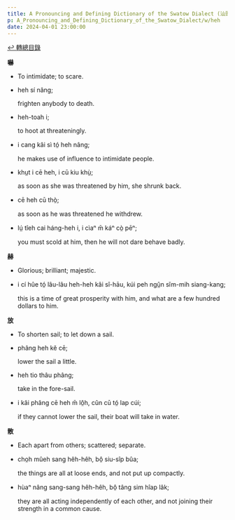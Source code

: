 ```yaml
---
title: A Pronouncing and Defining Dictionary of the Swatow Dialect (汕頭方言音義字典) / heh
p: A_Pronouncing_and_Defining_Dictionary_of_the_Swatow_Dialect/w/heh
date: 2024-04-01 23:00:00
---
```


[↩️ 轉總目錄](/A_Pronouncing_and_Defining_Dictionary_of_the_Swatow_Dialect)


**嚇**
- To intimidate; to scare.

- heh sí nâng;

  frighten anybody to death.

- heh-toah i;

  to hoot at threateningly.

- i cang kâi sì tó̤ heh nâng;

  he makes use of influence to intimidate people.

- khṳt i cē heh, i cū kiu khṳ̀;

  as soon as she was threatened by him, she shrunk back.

- cē heh cū thò̤;

  as soon as he was threatened he withdrew.

- lṳ́ tîeh cai háng-heh i, i cìaⁿ m̄ káⁿ cò̤ pēⁿ;

  you must scold at him, then he will not dare behave badly.

**赫**
- Glorious; brilliant; majestic.

- i cí hûe tó̤ lâu-lâu heh-heh kâi sî-hāu, kúi peh ngṳ̂n sĭm-mih siang-kang;

  this is a time of great prosperity with him, and what are a few hundred dollars to him.

**放**
- To shorten sail; to let down a sail.

- phâng heh kĕ cē;

  lower the sail a little.

- heh tio thâu phâng;

  take in the fore-sail.

- i kâi phâng cē heh m̄ lô̤h, cûn cū tó̤ lap cúi;

  if they cannot lower the sail, their boat will take in water.

**散**
- Each apart from others; scattered; separate.

- cho̤h mûeh sang hêh-hêh, bô̤ siu-sîp bûa;

  the things are all at loose ends, and not put up compactly.

- hùaⁿ nâng sang-sang hêh-hêh, bô̤ tâng sim hîap lâk;

  they are all acting independently of each other, and not joining their strength in a common cause.